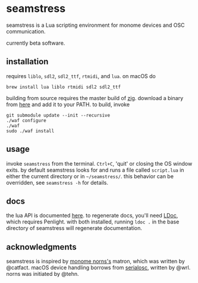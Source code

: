 # seamstress

seamstress is a Lua scripting environment for monome devices and OSC communication.

currently beta software.

## installation

requires `liblo`, `sdl2`, `sdl2_ttf`, `rtmidi`, and `lua`. on macOS do

```
brew install lua liblo rtmidi sdl2 sdl2_ttf
```

building from source requires the master build of [zig](https://github.com/ziglang/zig).
download a binary from [here](https://ziglang.org/download/) and add it to your PATH.
to build, invoke

```
git submodule update --init --recursive
./waf configure
./waf
sudo ./waf install
```

## usage

invoke `seamstress` from the terminal.
`Ctrl+C`, 'quit' or closing the OS window exits.
by default seamstress looks for and runs a file called `script.lua`
in either the current directory or in `~/seamstress/`.
this behavior can be overridden, see `seamstress -h` for details.

## docs

the lua API is documented [here](https://ryleealanza.org/assets/doc/index.html).
to regenerate docs, you'll need [LDoc](https://github.com/lunarmodules/ldoc),
which requires Penlight.
with both installed, running `ldoc .` in the base directory of seamstress will
regenerate documentation.

## acknowledgments

seamstress is inspired by [monome norns's](https://github.com/monome/norns) matron,
which was written by @catfact.
macOS device handling borrows from [serialosc](https://github.com/monome/serialosc),
written by @wrl.
norns was initiated by @tehn.
